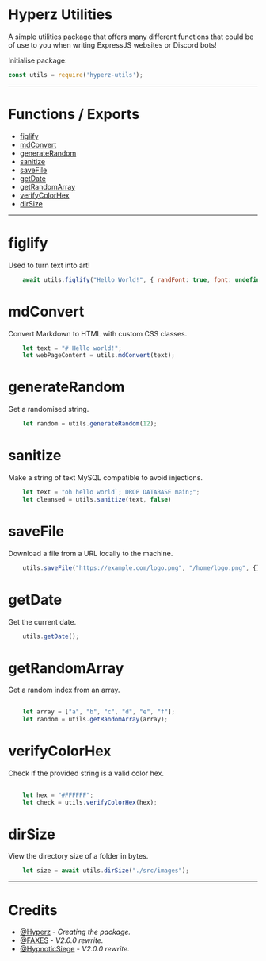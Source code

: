 # Hyperz Utilities
A simple utilities package that offers many different functions that could be of use to you when writing ExpressJS websites or Discord bots!

Initialise package:
```js
const utils = require('hyperz-utils');
```

---

# Functions / Exports
- [figlify](#figlify)
- [mdConvert](#mdConvert)
- [generateRandom](#generateRandom)
- [sanitize](#sanitize)
- [saveFile](#saveFile)
- [getDate](#fetchTime)
- [getRandomArray](#getRandomArray)
- [verifyColorHex](#verifyColorHex)
- [dirSize](#dirSize)

---

# figlify
Used to turn text into art!
```js
    await utils.figlify("Hello World!", { randFont: true, font: undefined });
```

# mdConvert
Convert Markdown to HTML with custom CSS classes.
```js
    let text = "# Hello world!";
    let webPageContent = utils.mdConvert(text);
```

# generateRandom
Get a randomised string.
```js
    let random = utils.generateRandom(12);
```

# sanitize
Make a string of text MySQL compatible to avoid injections.
```js
    let text = "oh hello world`; DROP DATABASE main;";
    let cleansed = utils.sanitize(text, false)
```

# saveFile
Download a file from a URL locally to the machine.
```js
    utils.saveFile("https://example.com/logo.png", "/home/logo.png", {});
```

# getDate
Get the current date.
```js
    utils.getDate();
```

# getRandomArray
Get a random index from an array.
```js
    
    let array = ["a", "b", "c", "d", "e", "f"];
    let random = utils.getRandomArray(array);
```

# verifyColorHex
Check if the provided string is a valid color hex.
```js
    
    let hex = "#FFFFFF";
    let check = utils.verifyColorHex(hex);
```

# dirSize
View the directory size of a folder in bytes.
```js
    let size = await utils.dirSize("./src/images");
```

---

# Credits
- [@Hyperz](https://hyperz.net) - *Creating the package.*
- [@FAXES](https://github.com/FAXES) - *V2.0.0 rewrite.*
- [@HypnoticSiege](https://quezada.nl) - *V2.0.0 rewrite.*